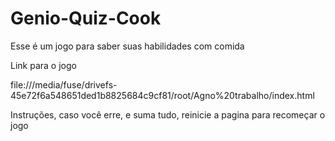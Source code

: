# Genio-Quiz-Cook
Esse é um jogo para saber suas habilidades com comida

Link para o jogo

file:///media/fuse/drivefs-45e72f6a548651ded1b8825684c9cf81/root/Agno%20trabalho/index.html

Instruções, caso você erre, e suma tudo, reinicie a pagina para recomeçar o jogo
